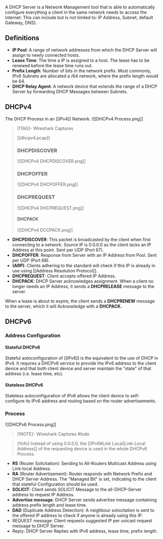 A DHCP Server is a Network Management tool that is able to automatically configure everything a client in the same network needs to access the internet. This can include but is not limited to: IP Address, Subnet, default Gateway, DNS).

## Definitions
- **IP Pool**: A range of network addresses from which the DHCP Server will assign to newly connected hosts.
- **Lease Time**: The time a IP is assigned to a host. The lease has to be renewed before the lease time runs out.
- **Prefix Length**: Number of bits in the network prefix. Most commonly, IPv6 Subnets are allocated a /64 network, where the prefix length would be 64.
- **DHCP Relay Agent**: A network device that extends the range of a DHCP Server by forwarding DHCP Messages between Subnets.

## DHCPv4
The DHCP Process in an [[IPv4]] Network.
![[DHCPv4 Process.png]]

> [!TAG]- Wireshark Captures
>
> [[dhcpv4.pcap]]
> ### DHCPDISCOVER
> ![[DHCPv4 DHCPDISCOVER.png]]
> ### DHCPOFFER
> ![[DHCPv4 DHCPOFFER.png]]
> ### DHCPREQUEST
> ![[DHCPv4 DHCPREQUEST.png]]
> #### DHCPACK
> ![[DHCPv4 DCCPACK.png]]

- **DHCPDISCOVER**: This packet is broadcasted by the client when first connecting to a network. Source IP is 0.0.0.0 as the client lacks an IP Address at this point. Sent per UDP (Port 67).
- **DHCPOFFER**: Response from Server with an IP Address from Pool. Sent per UDP (Port 68).
- **(ARP)**: Clients adhering to the standard will check if this IP is already in use using [[Address Resolution Protocol]].
- **DHCPREQUEST**: Client accepts offered IP Address.
- **DHCPACK**: DHCP Server acknowledges assignment.
When a client no longer needs an IP Address, it sends a **DHCPRELEASE** message to the server.

When a lease is about to expire, the client sends a **DHCPRENEW** message to the server, which it will Acknowledge with a **DHCPACK.**

## DHCPv6
### Address Configuration
#### Stateful DHCPv6
Stateful autoconfiguration of [[IPv6]] is the equivalent to the use of DHCP in IPv4. It requires a DHCPv6 service to provide the IPv6 address to the client device and that both client device and server maintain the "state" of that address (i.e. lease time, etc).

#### Stateless DHCPv6
Stateless autoconfiguration of IPv6 allows the client device to self-configure its IPv6 address and routing based on the router advertisements.

### Process

![[DHCPv6 Process.png]]

> [!NOTE]- Wireshark Captures
> #todo

> [!Info]
> Instead of using 0.0.0.0, the [[IPv6#Link Local|Link-Local Address]] of the requesting device is used in the whole DHCPv6 Process.

- **RS** (Router Solicitation): Sending to All-Routers Multicast Address using Link-local Address.
- **RA** (Router Advertisement): Router responds with Network Prefix and DHCP Server Address. The "Managed Bit" is set, indicating to the client that stateful Configuration should be used.
- **SOLICIT**: Client sends SOLICIT Message to the all-DHCP-Server address to request IP Address.
- **Advertise message**: DHCP Server sends advertise message containing address prefix length and lease time.
- **DAD** (Duplicate Address Detection): A neighbour solocitation is sent to the offered IP address to check if anyone is already using this IP.
- REQUEST message: Client requests suggested IP per unicast request message to DHCP Server.
- Reply: DHCP Server Replies with IPv6 address, lease time, prefix length.
